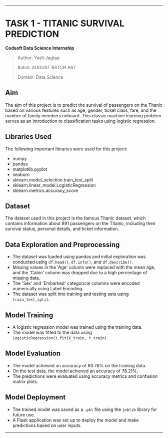 ---

# TASK 1 - TITANIC SURVIVAL PREDICTION
**Codsoft Data Science Internship**
> Author: Yash Jagtap

> Batch: AUGUST BATCH A67

> Domain: Data Science

## Aim
The aim of this project is to predict the survival of passengers on the Titanic based on various features such as age, gender, ticket class, fare, and the number of family members onboard. This classic machine learning problem serves as an introduction to classification tasks using logistic regression.

## Libraries Used
The following important libraries were used for this project:
- numpy
- pandas
- matplotlib.pyplot
- seaborn
- sklearn.model_selection.train_test_split
- sklearn.linear_model.LogisticRegression
- sklearn.metrics.accuracy_score

## Dataset
The dataset used in this project is the famous Titanic dataset, which contains information about 891 passengers on the Titanic, including their survival status, personal details, and ticket information.

## Data Exploration and Preprocessing
- The dataset was loaded using pandas and initial exploration was conducted using `df.head()`, `df.info()`, and `df.describe()`.
- Missing values in the 'Age' column were replaced with the mean age, and the 'Cabin' column was dropped due to a high percentage of missing data.
- The 'Sex' and 'Embarked' categorical columns were encoded numerically using Label Encoding.
- The dataset was split into training and testing sets using `train_test_split`.

## Model Training
- A logistic regression model was trained using the training data.
- The model was fitted to the data using `LogisticRegression().fit(X_train, Y_train)`.

## Model Evaluation
- The model achieved an accuracy of 80.76% on the training data.
- On the test data, the model achieved an accuracy of 78.21%.
- The predictions were evaluated using accuracy metrics and confusion matrix plots.

## Model Deployment
- The trained model was saved as a `.pkl` file using the `joblib` library for future use.
- A Flask application was set up to deploy the model and make predictions based on user inputs.

---